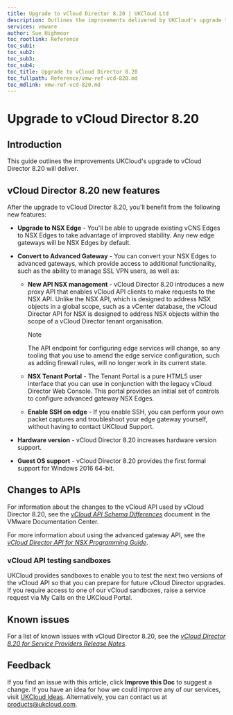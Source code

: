 ```yaml
---
title: Upgrade to vCloud Director 8.20 | UKCloud Ltd
description: Outlines the improvements delivered by UKCloud's upgrade to vCloud Director 8.20
services: vmware
author: Sue Highmoor
toc_rootlink: Reference
toc_sub1: 
toc_sub2:
toc_sub3:
toc_sub4:
toc_title: Upgrade to vCloud Director 8.20
toc_fullpath: Reference/vmw-ref-vcd-820.md
toc_mdlink: vmw-ref-vcd-820.md
---
```


# Upgrade to vCloud Director 8.20

## Introduction

This guide outlines the improvements UKCloud's upgrade to vCloud Director 8.20 will deliver.

## vCloud Director 8.20 new features

After the upgrade to vCloud Director 8.20, you'll benefit from the following new features:

- **Upgrade to NSX Edge** - You'll be able to upgrade existing vCNS Edges to NSX Edges to take advantage of improved stability. Any new edge gateways will be NSX Edges by default.

- **Convert to Advanced Gateway** - You can convert your NSX Edges to advanced gateways, which provide access to additional functionality, such as the ability to manage SSL VPN users, as well as:

  - **New API NSX management** - vCloud Director 8.20 introduces a new proxy API that enables vCloud API clients to make requests to the NSX API. Unlike the NSX API, which is designed to address NSX objects in a global scope, such as a vCenter database, the vCloud Director API for NSX is designed to address NSX objects within the scope of a vCloud Director tenant organisation.

    > [!NOTE]
    > The API endpoint for configuring edge services will change, so any tooling that you use to amend the edge service configuration, such as adding firewall rules, will no longer work in its current state.

  - **NSX Tenant Portal** - The Tenant Portal is a pure HTML5 user interface that you can use in conjunction with the legacy vCloud Director Web Console. This portal provides an initial set of controls to configure advanced gateway NSX Edges.

  - **Enable SSH on edge** - If you enable SSH, you can perform your own packet captures and troubleshoot your edge gateway yourself, without having to contact UKCloud Support.

- **Hardware version** - vCloud Director 8.20 increases hardware version support.

- **Guest OS support** - vCloud Director 8.20 provides the first formal support for Windows 2016 64-bit.

## Changes to APIs

For information about the changes to the vCloud API used by vCloud Director 8.20, see the [*vCloud API Schema Differences*](http://pubs.vmware.com/vcd-820/index.jsp?topic=/com.vmware.vcloud.api.reference.doc_27_0/diff/index.html) document in the VMware Documentation Center.

For more information about using the advanced gateway API, see the [*vCloud Director API for NSX Programming Guide*](https://pubs.vmware.com/vcd-820/topic/com.vmware.ICbase/PDF/vcloud_nsx_api_guide_27_0.pdf).

### vCloud API testing sandboxes

UKCloud provides sandboxes to enable you to test the next two versions of the vCloud API so that you can prepare for future vCloud Director upgrades. If you require access to one of our vCloud sandboxes, raise a service request via My Calls on the UKCloud Portal.

## Known issues

For a list of known issues with vCloud Director 8.20, see the [*vCloud Director 8.20 for Service Providers Release Notes*](https://pubs.vmware.com/Release_Notes/en/vcd/8-20/rel_notes_vcloud_director_8-20.html#knownissues).

## Feedback

If you find an issue with this article, click **Improve this Doc** to suggest a change. If you have an idea for how we could improve any of our services, visit [UKCloud Ideas](https://ideas.ukcloud.com). Alternatively, you can contact us at <products@ukcloud.com>.